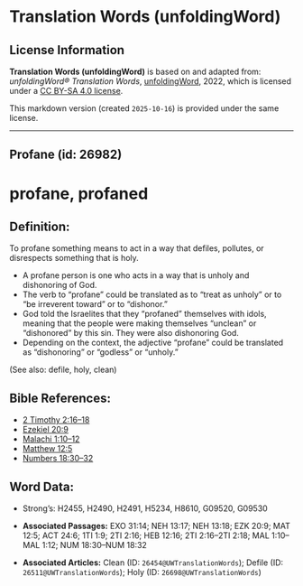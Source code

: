 # Translation Words (unfoldingWord)

## License Information

**Translation Words (unfoldingWord)** is based on and adapted from: _unfoldingWord® Translation Words_, [unfoldingWord](https://unfoldingword.org/utw), 2022, which is licensed under a [CC BY-SA 4.0 license](https://creativecommons.org/licenses/by-sa/4.0/legalcode.en).

This markdown version (created `2025-10-16`) is provided under the same license.



--------------------------------

## Profane (id: 26982)

profane, profaned
=================

Definition:
-----------

To profane something means to act in a way that defiles, pollutes, or disrespects something that is holy.

* A profane person is one who acts in a way that is unholy and dishonoring of God.
* The verb to “profane” could be translated as to “treat as unholy” or to “be irreverent toward” or to “dishonor.”
* God told the Israelites that they “profaned” themselves with idols, meaning that the people were making themselves “unclean” or “dishonored” by this sin. They were also dishonoring God.
* Depending on the context, the adjective “profane” could be translated as “dishonoring” or “godless” or “unholy.”

(See also: defile, holy, clean)

Bible References:
-----------------

* [2 Timothy 2:16–18](https://ref.ly/2Tim2:16-2Tim2:18)
* [Ezekiel 20:9](https://ref.ly/Ezek20:9)
* [Malachi 1:10–12](https://ref.ly/Mal1:10-Mal1:12)
* [Matthew 12:5](https://ref.ly/Matt12:5)
* [Numbers 18:30–32](https://ref.ly/Num18:30-Num18:32)

Word Data:
----------

* Strong’s: H2455, H2490, H2491, H5234, H8610, G09520, G09530

* **Associated Passages:** EXO 31:14; NEH 13:17; NEH 13:18; EZK 20:9; MAT 12:5; ACT 24:6; 1TI 1:9; 2TI 2:16; HEB 12:16; 2TI 2:16–2TI 2:18; MAL 1:10–MAL 1:12; NUM 18:30–NUM 18:32
* **Associated Articles:** Clean (ID: `26454@UWTranslationWords`); Defile (ID: `26511@UWTranslationWords`); Holy (ID: `26698@UWTranslationWords`)


